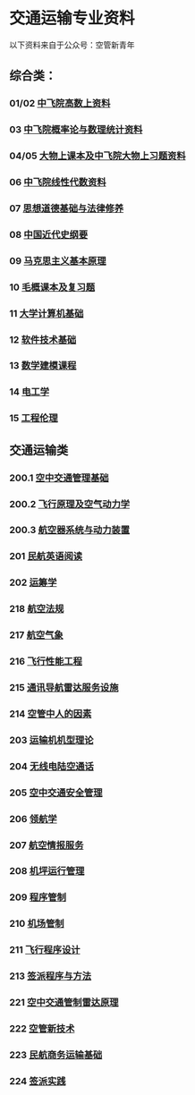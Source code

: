 # 交通运输专业资料

以下资料来自于公众号：空管新青年

## 综合类：

### 01/02 [中飞院高数上资料](01/01.md)

### 03 [中飞院概率论与数理统计资料](03/03.md)

### 04/05 [大物上课本及中飞院大物上习题资料](04/04.md)

### 06 [中飞院线性代数资料](06/06.md)

### 07 [思想道德基础与法律修养](07/07.md)

### 08 [中国近代史纲要](08/08.md)

### 09 [马克思主义基本原理](09/09.md)

### 10 [毛概课本及复习题](10/10.md)

### 11 [大学计算机基础](11/11.md)

### 12 [软件技术基础](12/12.md)

### 13 [数学建模课程](13/13.md)

### 14 [电工学](14/14.md)

### 15 [工程伦理](15/15.md)

## 交通运输类

### 200.1 [空中交通管理基础](200.1/200.1.md)

### 200.2 [飞行原理及空气动力学](200.2/200.2.md)

### 200.3 [航空器系统与动力装置](200.3/200.3.md)

### 201 [民航英语阅读](201/201.md)

### 202 [运筹学](202/202.md)

### 218 [航空法规](218/218.md)

### 217 [航空气象](217/217.md)

### 216 [飞行性能工程](216/216.md)

### 215 [通讯导航雷达服务设施](215/215.md)

### 214 [空管中人的因素](214/214.md)

### 203 [运输机机型理论](203/203.md)

### 204 [无线电陆空通话](204/204.md)

### 205 [空中交通安全管理](205.md)

### 206 [领航学](206.md)

### 207 [航空情报服务](207.md)

### 208 [机坪运行管理](208.md)

### 209 [程序管制](209.md)

### 210 [机场管制](210.md)

### 211 [飞行程序设计](211.md)

### 213 [签派程序与方法](213.md)

### 221 [空中交通管制雷达原理](221.md)

### 222 [空管新技术](222.md)

### 223 [民航商务运输基础](223.md)

### 224 [签派实践](224.md)
